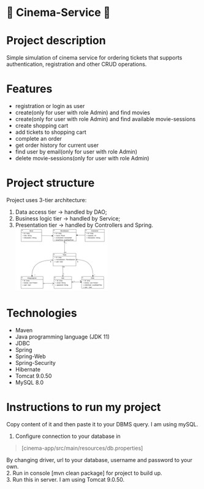 # :cinema: Cinema-Service :cinema:
# Project description
Simple simulation of cinema service for ordering tickets that supports authentication, registration and other CRUD operations.
# Features
- registration or login as user
- create(only for user with role Admin) and find movies
- create(only for user with role Admin) and find available movie-sessions
- create shopping cart
- add tickets to shopping cart
- complete an order
- get order history for current user
- find user by email(only for user with role Admin)
- delete movie-sessions(only for user with role Admin)
# Project structure
Project uses 3-tier architecture:
1. Data access tier -> handled by DAO;
2. Business logic tier -> handled by Service;
3. Presentation tier -> handled by Controllers and Spring.
   <img src="structure.png" width="50%">
# Technologies
- Maven
- Java programming language (JDK 11)
- JDBC
- Spring
- Spring-Web
- Spring-Security
- Hibernate
- Tomcat 9.0.50
- MySQL 8.0
# Instructions to run my project
Copy content of it and then paste it to your DBMS query. I am using mySQL. <br/>
1. Configure connection to your database in
> [cinema-app/src/main/resources/db.properties]

By changing driver, url to your database, username and password to your own. <br/>
2. Run in console [mvn clean package] for project to build up. <br/>
3. Run this in server. I am using Tomcat 9.0.50. <br/>
